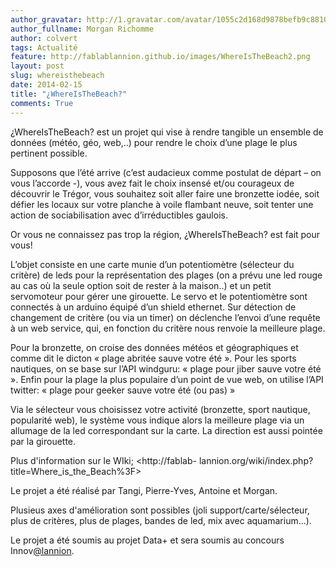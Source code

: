 ```yaml
---
author_gravatar: http://1.gravatar.com/avatar/1055c2d168d9878befb9c8810eda96dc?s=96&d=mm&r=g
author_fullname: Morgan Richomme
author: colvert
tags: Actualité
feature: http://fablablannion.github.io/images/WhereIsTheBeach2.png
layout: post
slug: whereisthebeach
date: 2014-02-15
title: "¿WhereIsTheBeach?"
comments: True
---
```

¿WhereIsTheBeach? est un projet qui vise à rendre tangible un ensemble de
données (météo, géo, web,..) pour rendre le choix d’une plage le plus
pertinent possible.

Supposons que l’été arrive (c’est audacieux comme postulat de départ – on vous
l’accorde -), vous avez fait le choix insensé et/ou courageux de découvrir le
Trégor, vous souhaitez soit aller faire une bronzette iodée, soit défier les
locaux sur votre planche à voile flambant neuve, soit tenter une action de
sociabilisation avec d’irréductibles gaulois.

Or vous ne connaissez pas trop la région, ¿WhereIsTheBeach? est fait pour
vous!

L’objet consiste en une carte munie d’un potentiomètre (sélecteur du critère)
de leds pour la représentation des plages (on a prévu une led rouge au cas où
la seule option soit de rester à la maison..) et un petit servomoteur pour
gérer une girouette. Le servo et le potentiomètre sont connectés à un arduino
équipé d’un shield ethernet. Sur détection de changement de critère (ou via un
timer) on déclenche l’envoi d’une requête à un web service, qui, en fonction
du critère nous renvoie la meilleure plage.

Pour la bronzette, on croise des données météos et géographiques et comme dit
le dicton « plage abritée sauve votre été ». Pour les sports nautiques, on se
base sur l’API windguru: « plage pour jiber sauve votre été ». Enfin pour la
plage la plus populaire d’un point de vue web, on utilise l’API twitter: «
plage pour geeker sauve votre été (ou pas) »

Via le sélecteur vous choisissez votre activité (bronzette, sport nautique,
popularité web), le système vous indique alors la meilleure plage via un
allumage de la led correspondant sur la carte. La direction est aussi pointée
par la girouette.

Plus d'information sur le WIki; <http://fablab-
lannion.org/wiki/index.php?title=Where_is_the_Beach%3F>

Le projet a été réalisé par Tangi, Pierre-Yves, Antoine et Morgan.

Plusieus axes d'amélioration sont possibles (joli support/carte/sélecteur,
plus de critères, plus de plages, bandes de led, mix avec aquamarium…).

Le projet a été soumis au projet Data+ et sera soumis au concours
Innov[@lannion](http://fablab-lannion.org/membres/twitter_fablablannion/).


